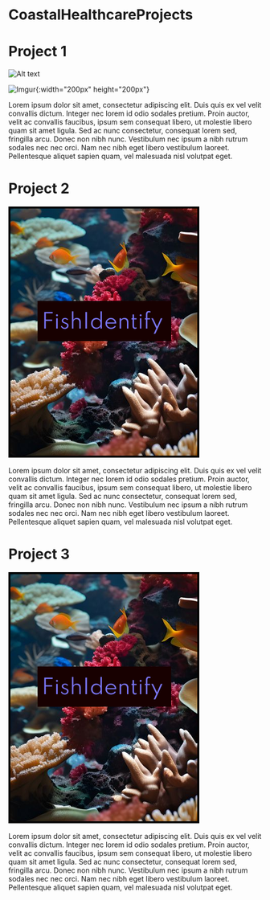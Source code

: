 # CoastalHealthcareProjects

# Project 1

<img src="https://i.imgur.com/235EV9O.jpg" alt="Alt text" width="200">

![Imgur](https://i.imgur.com/235EV9O.jpg){:width="200px" height="200px"}


Lorem ipsum dolor sit amet, consectetur adipiscing elit. Duis quis ex vel velit convallis dictum. Integer nec lorem id odio sodales pretium. Proin auctor, velit ac convallis faucibus, ipsum sem consequat libero, ut molestie libero quam sit amet ligula. Sed ac nunc consectetur, consequat lorem sed, fringilla arcu. Donec non nibh nunc. Vestibulum nec ipsum a nibh rutrum sodales nec nec orci. Nam nec nibh eget libero vestibulum laoreet. Pellentesque aliquet sapien quam, vel malesuada nisl volutpat eget.

# Project 2

![Project 2 Image](project2/Image.png)

Lorem ipsum dolor sit amet, consectetur adipiscing elit. Duis quis ex vel velit convallis dictum. Integer nec lorem id odio sodales pretium. Proin auctor, velit ac convallis faucibus, ipsum sem consequat libero, ut molestie libero quam sit amet ligula. Sed ac nunc consectetur, consequat lorem sed, fringilla arcu. Donec non nibh nunc. Vestibulum nec ipsum a nibh rutrum sodales nec nec orci. Nam nec nibh eget libero vestibulum laoreet. Pellentesque aliquet sapien quam, vel malesuada nisl volutpat eget.

# Project 3

![Project 3 Image](project3/Image.png)

Lorem ipsum dolor sit amet, consectetur adipiscing elit. Duis quis ex vel velit convallis dictum. Integer nec lorem id odio sodales pretium. Proin auctor, velit ac convallis faucibus, ipsum sem consequat libero, ut molestie libero quam sit amet ligula. Sed ac nunc consectetur, consequat lorem sed, fringilla arcu. Donec non nibh nunc. Vestibulum nec ipsum a nibh rutrum sodales nec nec orci. Nam nec nibh eget libero vestibulum laoreet. Pellentesque aliquet sapien quam, vel malesuada nisl volutpat eget.



